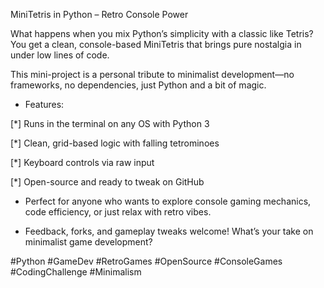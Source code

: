 MiniTetris in Python – Retro Console Power

What happens when you mix Python’s simplicity with a classic like Tetris? You get a clean, console-based MiniTetris that brings pure nostalgia in under low lines of code.

This mini-project is a personal tribute to minimalist development—no frameworks, no dependencies, just Python and a bit of magic.

* Features: 

[*] Runs in the terminal on any OS with Python 3 

[*] Clean, grid-based logic with falling tetrominoes 

[*] Keyboard controls via raw input 

[*] Open-source and ready to tweak on GitHub


* Perfect for anyone who wants to explore console gaming mechanics, code efficiency, or just relax with retro vibes.


* Feedback, forks, and gameplay tweaks welcome! What’s your take on minimalist game development?


#Python #GameDev #RetroGames #OpenSource #ConsoleGames #CodingChallenge #Minimalism
